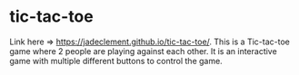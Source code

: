 # tic-tac-toe
Link here => https://jadeclement.github.io/tic-tac-toe/. This is a Tic-tac-toe game where 2 people are playing against each other. It is an interactive game with multiple different buttons to control the game.
